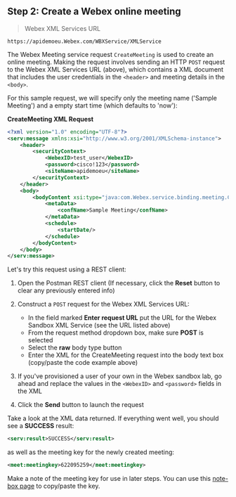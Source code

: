 ## Step 2: Create a Webex online meeting

> Webex XML Services URL

```http
https://apidemoeu.Webex.com/WBXService/XMLService
```

The Webex Meeting service request `CreateMeeting` is used to create an online meeting.  Making the request involves sending an HTTP `POST` request to the Webex XML Services URL (above), which contains a XML document that includes the user credentials in the `<header>` and meeting details in the `<body>`.  

For this sample request, we will specify only the meeting name ('Sample Meeting') and a empty start time (which defaults to 'now'):

**CreateMeeting XML Request**

```xml
<?xml version="1.0" encoding="UTF-8"?>
<serv:message xmlns:xsi="http://www.w3.org/2001/XMLSchema-instance">
	<header>
		<securityContext>
			<WebexID>test_user</WebexID>
			<password>cisco!123</password>
			<siteName>apidemoeu</siteName>
		</securityContext>
	</header>
	<body>
		<bodyContent xsi:type="java:com.Webex.service.binding.meeting.CreateMeeting">
			<metaData>
				<confName>Sample Meeting</confName>
			</metaData>
			<schedule>
				<startDate/>
			</schedule>
		</bodyContent>
	</body>
</serv:message>
```

Let's try this request using a REST client:

1. Open the Postman REST client (If necessary, click the **Reset** button to clear any previously entered info)

2. Construct a `POST` request for the Webex XML Services URL:
	* In the field marked **Enter request URL** put the URL for the Webex Sandbox XML Service (see the URL listed above)
	* From the request method dropdown box, make sure **POST** is selected
	* Select the **raw** body type button
	* Enter the XML for the CreateMeeting request into the body text box (copy/paste the code example above)

3. If you've provisioned a user of your own in the Webex sandbox lab, go ahead and replace the values in the `<WebexID>` and `<password>` fields in the XML

4. Click the **Send** button to launch the request

Take a look at the XML data returned.  If everything went well, you should see a **SUCCESS** result:

```xml
<serv:result>SUCCESS</serv:result>
```

as well as the meeting key for the newly created meeting:

```xml
<meet:meetingkey>622095259</meet:meetingkey>
```

Make a note of the meeting key for use in later steps. You can use this [note-box page](notebox.html) to copy/paste the key.
